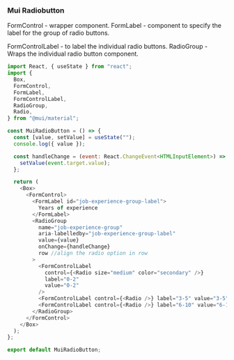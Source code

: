 ### Mui Radiobutton

FormControl - wrapper component.
FormLabel - component to specify the label for the group of radio buttons.

FormControlLabel - to label the individual radio buttons.
RadioGroup - Wraps the individual radio button component.

```javascript
import React, { useState } from "react";
import {
  Box,
  FormControl,
  FormLabel,
  FormControlLabel,
  RadioGroup,
  Radio,
} from "@mui/material";

const MuiRadioButton = () => {
  const [value, setValue] = useState("");
  console.log({ value });

  const handleChange = (event: React.ChangeEvent<HTMLInputElement>) => {
    setValue(event.target.value);
  };

  return (
    <Box>
      <FormControl>
        <FormLabel id="job-experience-group-label">
          Years of experience
        </FormLabel>
        <RadioGroup
          name="job-experience-group"
          aria-labelledby="job-experience-group-label"
          value={value}
          onChange={handleChange}
          row //align the radio option in row
        >
          <FormControlLabel
            control={<Radio size="medium" color="secondary" />}
            label="0-2"
            value="0-2"
          />
          <FormControlLabel control={<Radio />} label="3-5" value="3-5" />
          <FormControlLabel control={<Radio />} label="6-10" value="6-10" />
        </RadioGroup>
      </FormControl>
    </Box>
  );
};

export default MuiRadioButton;
```
